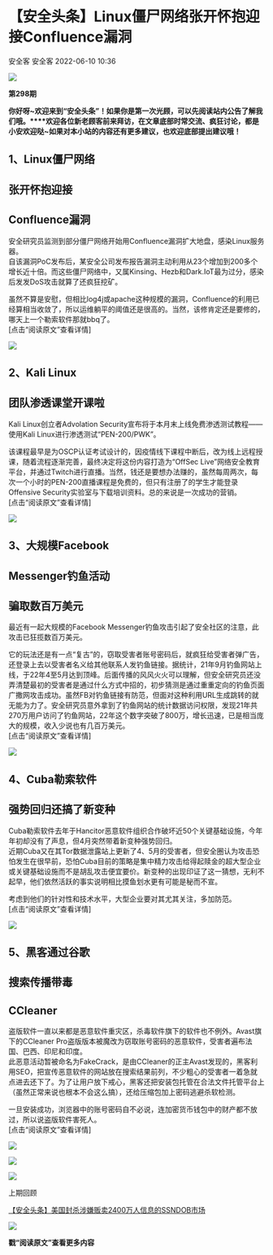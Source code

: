 #  【安全头条】Linux僵尸网络张开怀抱迎接Confluence漏洞   
安全客  安全客   2022-06-10 10:36  
  
![](https://mmbiz.qpic.cn/mmbiz_jpg/Ok4fxxCpBb4bicLm4aSkdIN1cXw6siaXXuxrO2wuUhjhxGT2H4778DoP4DwJXGYUkg9GMjApbAuibtBmUpDfxnTibw/640?wx_fmt=jpeg "")  
  
**第298期**  
  
**你好呀~欢迎来到“安全头条”！如果你是第一次光顾，可以先阅读站内公告了解我们哦。****欢迎各位新老顾客前来拜访，在文章底部时常交流、疯狂讨论，都是小安欢迎哒~如果对本小站的内容还有更多建议，也欢迎底部提出建议哦！**  
  
##   
## 1、Linux僵尸网络  
## 张开怀抱迎接  
## Confluence漏洞  
  
安全研究员监测到部分僵尸网络开始用Confluence漏洞扩大地盘，感染Linux服务器。   
自该漏洞PoC发布后，某安全公司发布报告漏洞主动利用从23个增加到200多个增长近十倍。而这些僵尸网络中，又属Kinsing、Hezb和Dark.IoT最为过分，感染后发发DoS攻击就算了还疯狂挖矿。   
  
虽然不算是安慰，但相比log4j或apache这种规模的漏洞，Confluence的利用已经算相当收敛了，所以运维躺平的阈值还是很高的。当然，该修肯定还是要修的，哪天上一个勒索软件那就bbq了。  
[点击“阅读原文”查看详情]  
  
![](https://mmbiz.qpic.cn/mmbiz_jpg/Ok4fxxCpBb4bicLm4aSkdIN1cXw6siaXXuEvicMiccbv3oFMTCSlXiaJ4YUv9MsBAXYd8Yb6QtxcMIHpVPulhIc9gUQ/640?wx_fmt=jpeg "")  
  
## 2、Kali Linux  
## 团队渗透课堂开课啦  
  
Kali Linux创立者Advolation Security宣布将于本月末上线免费渗透测试教程——使用Kali Linux进行渗透测试“PEN-200/PWK”。  
  
该课程最早是为OSCP认证考试设计的，因疫情线下课程中断后，改为线上远程授课，随着流程逐渐完善，最终决定将这份内容打造为“OffSec Live”网络安全教育平台，并通过Twitch进行直播。当然，钱还是要想办法赚的，虽然每周两次，每次一个小时的PEN-200直播课程是免费的，但只有注册了的学生才能登录Offensive Security实验室与下载培训资料。总的来说是一次成功的营销。  
[点击“阅读原文”查看详情]  
  
![](https://mmbiz.qpic.cn/mmbiz_jpg/Ok4fxxCpBb4bicLm4aSkdIN1cXw6siaXXuxZgbUMnQc4yeHBno22OcoXmAt7ur2FcwaF1V33HeMuD1G2MAd45FTg/640?wx_fmt=jpeg "")  
  
## 3、大规模Facebook  
##  Messenger钓鱼活动  
## 骗取数百万美元  
  
最近有一起大规模的Facebook Messenger钓鱼攻击引起了安全社区的注意，此攻击已狂揽数百万美元。  
  
它的玩法还是有一点“复古”的，窃取受害者账号密码后，就疯狂给受害者弹广告，还登录上去以受害者名义给其他联系人发钓鱼链接。据统计，21年9月钓鱼网站上线，于22年4至5月达到顶峰。后面传播的风风火火可以理解，但安全研究员还没弄清楚最初的受害者是通过什么方式中招的，初步猜测是通过重重定向的钓鱼页面广撒网攻击成功。虽然FB对钓鱼链接有防范，但面对这种利用URL生成跳转的就无能为力了。安全研究员意外拿到了钓鱼网站的统计数据访问权限，发现21年共270万用户访问了钓鱼网站，22年这个数字突破了800万，增长迅速，已是相当庞大的规模，收入少说也有几百万美元。  
[点击“阅读原文”查看详情]  
  
![](https://mmbiz.qpic.cn/mmbiz_jpg/Ok4fxxCpBb4bicLm4aSkdIN1cXw6siaXXuZ93TftgOFHQLCuE164QmOWK3iaHX8aaY3EwkXxjZ4Z8zfHVoibYhr1oQ/640?wx_fmt=jpeg "")  
  
## 4、Cuba勒索软件  
## 强势回归还搞了新变种  
  
Cuba勒索软件去年于Hancitor恶意软件组织合作破坏近50个关键基础设施，今年年初却没有了声息，但4月突然带着新变种强势回归。   
近期Cuba又在其Tor数据泄露站上更新了4、5月的受害者，但安全圈认为攻击恐怕发生在很早前，恐怕Cuba目前的策略是集中精力攻击给得起赎金的超大型企业或关键基础设施而不是胡乱攻击便宜要价。新变种的出现印证了这一猜想，无利不起早，他们依然活跃的事实说明相比摸鱼划水更有可能是秘而不宣。  
  
考虑到他们的针对性和技术水平，大型企业要对其尤其关注，多加防范。  
[点击“阅读原文”查看详情]  
  
![](https://mmbiz.qpic.cn/mmbiz_jpg/Ok4fxxCpBb4bicLm4aSkdIN1cXw6siaXXu1kMSUH440Gkn39fHQiaXmibV1KrGby9EcbEqO8gdYzDnGTuojicBicKibKA/640?wx_fmt=jpeg "")  
  
## 5、黑客通过谷歌  
## 搜索传播带毒  
## CCleaner  
  
盗版软件一直以来都是恶意软件重灾区，杀毒软件旗下的软件也不例外。Avast旗下的CCleaner Pro盗版版本被魔改为窃取账号密码的恶意软件，受害者遍布法国、巴西、印尼和印度。   
此恶意活动暂被命名为FakeCrack，是由CCleaner的正主Avast发现的，黑客利用SEO，把宣传恶意软件的网站放在搜索结果前列，不少粗心的受害者一着急就点进去还下了。为了让用户放下戒心，黑客还把安装包托管在合法文件托管平台上（虽然正常来说也根本不会这么搞），还给压缩包加上密码逃避杀软检测。  
  
一旦安装成功，浏览器中的账号密码自不必说，连加密货币钱包中的财产都不放过，所以说盗版软件害死人。  
[点击“阅读原文”查看详情]  
  
![](https://mmbiz.qpic.cn/mmbiz_jpg/Ok4fxxCpBb4bicLm4aSkdIN1cXw6siaXXu4NpDw99LLhTticgxlMtiatG7QxIia69KnY77vibjs1ZP3koHGsqZN6OMUQ/640?wx_fmt=jpeg "")  
  
![](https://mmbiz.qpic.cn/mmbiz_gif/Ok4fxxCpBb7QxxODhJSnPyIZe6ZNAgPibByWLDwGu5SWicFr0g9FbXs5Ffdsx3EibAuPaf8njVefjA9B54oHsRqwg/640?wx_fmt=gif "")  
  
![](https://mmbiz.qpic.cn/mmbiz_png/Ok4fxxCpBb7QxxODhJSnPyIZe6ZNAgPibsxfq5yL6kPEIaGDzibzV1W1QWNXic8dnx3Ky93Ay7PEpb7lgYGREddkA/640?wx_fmt=png "")  
  
上期回顾  
  
[【安全头条】美国封杀涉嫌贩卖2400万人信息的SSNDOB市场](http://mp.weixin.qq.com/s?__biz=MzA5ODA0NDE2MA==&mid=2649771392&idx=2&sn=27ef49ec19892f7a992ac3e3f7183013&chksm=88937defbfe4f4f9838e9d1213fe3ea65966918c62ec8348eec5d05ce301e8848e4267b24e16&scene=21#wechat_redirect)  
  
  
![](https://mmbiz.qpic.cn/mmbiz_gif/Ok4fxxCpBb5ZMeq0JBK8AOH3CVMApDrPvnibHjxDDT1mY2ic8ABv6zWUDq0VxcQ128rL7lxiaQrE1oTmjqInO89xA/640?wx_fmt=gif "")  
  
**戳“阅读原文”查看更多内容**  
